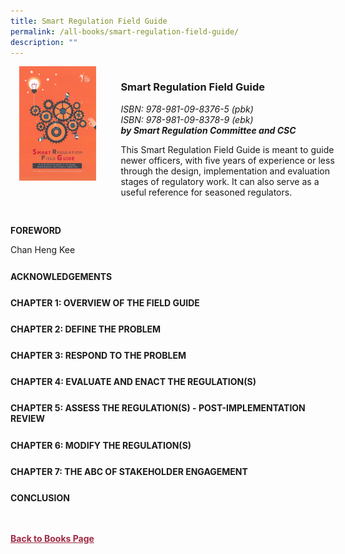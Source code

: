 ```yaml
---
title: Smart Regulation Field Guide
permalink: /all-books/smart-regulation-field-guide/
description: ""
---
```

<style>

	
.grid-container {
	display: grid;
	grid-template-columns: 30% 70%;
	grid-gap: 5%
	}
	
img {
		object-fit: contain;
		width: 100%;
		height: 80%;
	}	

.chapter-divider {
	margin-top: 5%;
	}	
	
.back a
{
	color: #9f2943;
	font-weight: bold;
	
}	

	
</style>


<div class="grid-container">
	<div class="grid-child"><img src="/images/Books/Smart%20Regulation%20Field%20Guide.jpg"></div>
	<div class="grid-child">
		<h3>Smart Regulation Field Guide</h3>
		<i>ISBN: 978-981-09-8376-5 (pbk)</i><br>
		<i>ISBN: 978-981-09-8378-9 (ebk)</i><br>
		<b><i>by Smart Regulation Committee and CSC</i></b>
		<p>This Smart Regulation Field Guide is meant to guide newer officers, with five years of experience or less through the design, implementation and evaluation stages of regulatory work. It can also serve as a useful reference for seasoned regulators.</p>
	</div>

</div>



<div>

<div class="chapter-divider">
<p><b>FOREWORD</b></p>
	Chan Heng Kee
</div>

<div class="chapter-divider"><p><b>ACKNOWLEDGEMENTS</b></p></div>
<div class="chapter-divider"><p><b>CHAPTER 1: OVERVIEW OF THE FIELD GUIDE</b></p></div>
<div class="chapter-divider"><p><b>CHAPTER 2: DEFINE THE PROBLEM</b></p></div>
	
<div class="chapter-divider"><p><b>CHAPTER 3: RESPOND TO THE PROBLEM</b></p>
	</div>
	
<div class="chapter-divider">	
<p><b>CHAPTER 4: EVALUATE AND ENACT THE REGULATION(S)</b></p>
	</div>
<div class="chapter-divider">
<p><b>CHAPTER 5: ASSESS THE REGULATION(S) - POST-IMPLEMENTATION REVIEW</b></p>
	</div>
<div class="chapter-divider">
<p><b>CHAPTER 6: MODIFY THE REGULATION(S)</b></p>
	</div>
<div class="chapter-divider">
<p><b>CHAPTER 7: THE ABC OF STAKEHOLDER ENGAGEMENT</b></p>
	</div>
<div class="chapter-divider">
<p><b>CONCLUSION</b></p>
</div>
</div>

<br>
<br>
<div class="back">
<a href="/books/">Back to Books Page</a>	

</div>